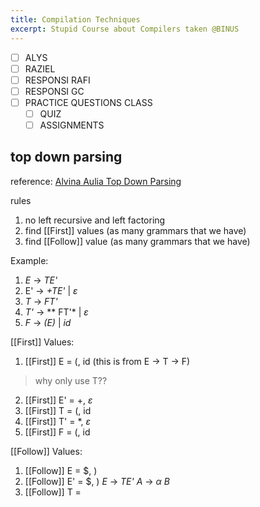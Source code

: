 ```yaml
---
title: Compilation Techniques
excerpt: Stupid Course about Compilers taken @BINUS
---
```

- [ ] ALYS
- [ ] RAZIEL
- [ ] RESPONSI RAFI
- [ ] RESPONSI GC
- [ ] PRACTICE QUESTIONS CLASS
	- [ ] QUIZ
	- [ ] ASSIGNMENTS

## top down parsing
reference: [Alvina Aulia Top Down Parsing](https://www.youtube.com/watch?v=WpXMlZ5WipI&t=650s&ab_channel=AlvinaAulia)  

rules
1. no left recursive and left factoring
2. find [[First]] values (as many grammars that we have)
3. find [[Follow]] value (as many grammars that we have)

Example: 
1. _E_ -> *TE'*
2. E' -> *+TE'* | $\varepsilon$
3. *T* -> *FT'*
4. *T'* -> ** FT'* | $\varepsilon$
5. *F* -> *(E)* | *id*

[[First]] Values:
1. [[First]] E = \(, id (this is from E -> T -> F) 
> why only use T??
2. [[First]] E' =  +, $\varepsilon$
3. [[First]] T = (, id
4. [[First]] T' = \*, $\varepsilon$
5. [[First]] F = (, id

[[Follow]] Values:

1. [[Follow]] E = $, )
2. [[Follow]] E' = $, )
   *E* -> *TE'*
   *A* -> $\alpha$ *B*
3. [[Follow]] T = 